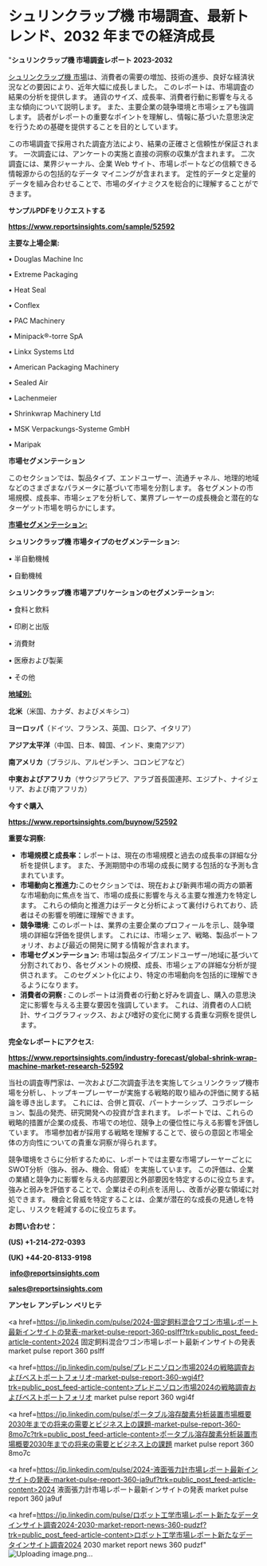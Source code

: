 # シュリンクラップ機 市場調査、最新トレンド、2032 年までの経済成長

"<strong>シュリンクラップ機 市場調査レポート 2023-2032</strong>

<a href=https://www.reportsinsights.com/sample/52592>シュリンクラップ機 市場</a>は、消費者の需要の増加、技術の進歩、良好な経済状況などの要因により、近年大幅に成長しました。 このレポートは、市場調査の結果の分析を提供します。 通貨のサイズ、成長率、消費者行動に影響を与える主な傾向について説明します。 また、主要企業の競争環境と市場シェアも強調します。 読者がレポートの重要なポイントを理解し、情報に基づいた意思決定を行うための基礎を提供することを目的としています。

この市場調査で採用された調査方法により、結果の正確さと信頼性が保証されます。 一次調査には、アンケートの実施と直接の洞察の収集が含まれます。 二次調査には、業界ジャーナル、企業 Web サイト、市場レポートなどの信頼できる情報源からの包括的なデータ マイニングが含まれます。 定性的データと定量的データを組み合わせることで、市場のダイナミクスを総合的に理解することができます。

<strong><b>サンプルPDFをリクエストする</b></strong>

<a href=https://www.reportsinsights.com/sample/52592><strong><u>https://www.reportsinsights.com/sample/52592</u></strong></a>

<strong>主要な上場企業:</strong>

• Douglas Machine Inc

• Extreme Packaging

• Heat Seal

• Conflex

• PAC Machinery

• Minipack®-torre SpA

• Linkx Systems Ltd 

• American Packaging Machinery

• Sealed Air

• Lachenmeier

• Shrinkwrap Machinery Ltd

• MSK Verpackungs-Systeme GmbH

• Maripak

<strong>市場セグメンテーション</strong>

このセクションでは、製品タイプ、エンドユーザー、流通チャネル、地理的地域などのさまざまなパラメータに基づいて市場を分割します。 各セグメントの市場規模、成長率、市場シェアを分析して、業界プレーヤーの成長機会と潜在的なターゲット市場を明らかにします。

<strong><u>市場セグメンテーション</u></strong><strong><u>:</u></strong>

<strong>シュリンクラップ機 市場タイプのセグメンテーション:</strong>

• 半自動機械

• 自動機械

<strong>シュリンクラップ機 市場アプリケーションのセグメンテーション:</strong>

• 食料と飲料

• 印刷と出版

• 消費財

• 医療および製薬

• その他

<strong><u>地域別</u></strong><strong><u>:</u></strong>

<strong>北米</strong>（米国、カナダ、およびメキシコ）

<strong>ヨーロッパ</strong>（ドイツ、フランス、英国、ロシア、イタリア）

<strong>アジア太平洋</strong>（中国、日本、韓国、インド、東南アジア）

<strong>南アメリカ</strong>（ブラジル、アルゼンチン、コロンビアなど）

<strong>中東およびアフリカ</strong>（サウジアラビア、アラブ首長国連邦、エジプト、ナイジェリア、および南アフリカ）

<strong>今すぐ購入</strong>

<a href=https://www.reportsinsights.com/buynow/52592><strong><u>https://www.reportsinsights.com/buynow/52592</u></strong></a>

<strong>重要な洞察:</strong>
<ul>
  <li><strong>市場規模と成長率：</strong>レポートは、現在の市場規模と過去の成長率の詳細な分析を提供します。 また、予測期間中の市場の成長に関する包括的な予測も含まれています。</li>
  <li><strong>市場動向と推進力:</strong>このセクションでは、現在および新興市場の両方の顕著な市場動向に焦点を当て、市場の成長に影響を与える主要な推進力を特定します。 これらの傾向と推進力はデータと分析によって裏付けられており、読者はその影響を明確に理解できます。</li>
  <li><strong>競争環境</strong>: このレポートは、業界の主要企業のプロフィールを示し、競争環境の詳細な評価を提供します。 これには、市場シェア、戦略、製品ポートフォリオ、および最近の開発に関する情報が含まれます。</li>
  <li><strong>市場セグメンテーション: </strong>市場は製品タイプ/エンドユーザー/地域に基づいて分割されており、各セグメントの規模、成長、市場シェアの詳細な分析が提供されます。 このセグメント化により、特定の市場動向を包括的に理解できるようになります。</li>
  <li><strong>消費者の洞察 : </strong>このレポートは消費者の行動と好みを調査し、購入の意思決定に影響を与える主要な要因を強調しています。 これは、消費者の人口統計、サイコグラフィックス、および嗜好の変化に関する貴重な洞察を提供します。</li>
</ul>
<strong>完全なレポートにアクセス:</strong>

<a href=https://www.reportsinsights.com/industry-forecast/global-shrink-wrap-machine-market-research-52592><strong><u><b>https://www.reportsinsights.com/industry-forecast/global-shrink-wrap-machine-market-research-52592</b></u></strong></a>

当社の調査専門家は、一次および二次調査手法を実施してシュリンクラップ機市場を分析し、トップキープレーヤーが実施する戦略的取り組みの評価に関する結論を導き出します。 これには、合併と買収、パートナーシップ、コラボレーション、製品の発売、研究開発への投資が含まれます。 レポートでは、これらの戦略的措置が企業の成長、市場での地位、競争上の優位性に与える影響を評価しています。 市場参加者が採用する戦略を理解することで、彼らの意図と市場全体の方向性についての貴重な洞察が得られます。

競争環境をさらに分析するために、レポートでは主要な市場プレーヤーごとにSWOT分析（強み、弱み、機会、脅威）を実施しています。 この評価は、企業の業績と競争力に影響を与える内部要因と外部要因を特定するのに役立ちます。 強みと弱みを評価することで、企業はその利点を活用し、改善が必要な領域に対処できます。 機会と脅威を特定することは、企業が潜在的な成長の見通しを特定し、リスクを軽減するのに役立ちます。

<strong>お問い合わせ：</strong>

<strong>(US) +1-214-272-0393</strong>

<strong>(UK) +44-20-8133-9198</strong>

<strong> </strong><a href=info@reportsinsights.com><strong><u>info@reportsinsights.com</u></strong></a>

<a href=sales@reportsinsights.com><strong><u>sales@reportsinsights.com</u></strong></a>

<strong>アンセレ アンデレン ベリヒテ</strong>

<a href=https://jp.linkedin.com/pulse/2024-固定飼料混合ワゴン市場レポート最新インサイトの発表-market-pulse-report-360-pslff?trk=public_post_feed-article-content>2024 固定飼料混合ワゴン市場レポート最新インサイトの発表 market pulse report 360 pslff</a>

<a href=https://jp.linkedin.com/pulse/プレドニゾロン市場2024の戦略調査およびベストポートフォリオ-market-pulse-report-360-wgi4f?trk=public_post_feed-article-content>プレドニゾロン市場2024の戦略調査およびベストポートフォリオ market pulse report 360 wgi4f</a>

<a href=https://jp.linkedin.com/pulse/ポータブル溶存酸素分析装置市場概要2030年までの将来の需要とビジネス上の課題-market-pulse-report-360-8mo7c?trk=public_post_feed-article-content>ポータブル溶存酸素分析装置市場概要2030年までの将来の需要とビジネス上の課題 market pulse report 360 8mo7c</a>

<a href=https://jp.linkedin.com/pulse/2024-液面張力計市場レポート最新インサイトの発表-market-pulse-report-360-ja9uf?trk=public_post_feed-article-content>2024 液面張力計市場レポート最新インサイトの発表 market pulse report 360 ja9uf</a>

<a href=https://jp.linkedin.com/pulse/ロボット工学市場レポート新たなデータインサイト調査2024-2030-market-report-news-360-pudzf?trk=public_post_feed-article-content>ロボット工学市場レポート新たなデータインサイト調査2024 2030 market report news 360 pudzf</a>"
![Uploading image.png…]()
